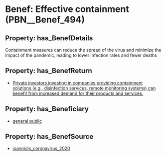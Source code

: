# Benef: __Effective containment__ (PBN__Benef_494)

## Property: has_BenefDetails

Containment measures can reduce the spread of the virus and minimize the impact of the pandemic, leading to lower infection rates and fewer deaths

## Property: has_BenefReturn

* [Private investors investing in companies providing containment solutions (e.g., disinfection services, remote monitoring systems) can benefit from increased demand for their products and services.](../BenefReturn/PBN__BenefReturn_537)

## Property: has_Beneficiary

* [general public](../Stakeholder/PBN__Stakeholder_29)

## Property: has_BenefSource

* [ioannidis_coronavirus_2020](../Article/PBN__Article_101)

